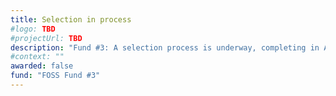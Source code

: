 ```yaml
---
title: Selection in process
#logo: TBD
#projectUrl: TBD
description: "Fund #3: A selection process is underway, completing in August 2020."
#context: ""
awarded: false
fund: "FOSS Fund #3"
---
```

